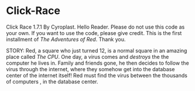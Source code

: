 # Click-Race
Click Race 1.7.1 By Cyroplast.
Hello Reader.
Please do not use this code as your own.
If you want to use the code, please give credit.
This is the first installment of *The Adventures of Red*.
Thank you.

STORY:
Red, a square who just turned 12, is a normal square in an amazing place called *The CPU*. 
One day, a virus comes and *destroys* the the computer he lives in.
Family and friends gone, he then decides to follow the virus through the internet, where they somehow get into the database center of the internet itself!
Red must find the virus between the thousands of computers , in the database center.
